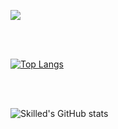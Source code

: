 ![](https://komarev.com/ghpvc/?username=skilled5041&style=flat-square)

<br>
<br>

[![Top Langs](https://github-readme-stats-zeta-rosy.vercel.app/api/top-langs/?username=skilled5041)](https://github.com/skilled5041)

<br>
<br>

![Skilled's GitHub stats](https://github-readme-stats-zeta-rosy.vercel.app/api?username=skilled5041&show_icons=true)
